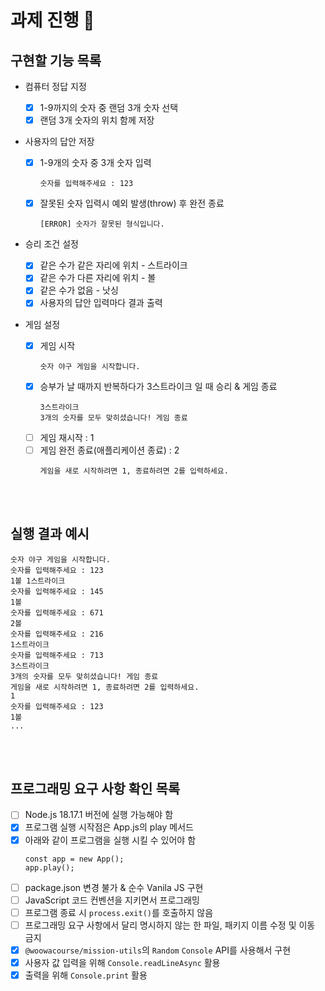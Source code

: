 # 과제 진행 📜

## 구현할 기능 목록

- 컴퓨터 정답 지정

  - [x] 1-9까지의 숫자 중 랜덤 3개 숫자 선택
  - [x] 랜덤 3개 숫자의 위치 함께 저장

- 사용자의 답안 저장

  - [x] 1-9개의 숫자 중 3개 숫자 입력
    ```
    숫자를 입력해주세요 : 123
    ```
  - [x] 잘못된 숫자 입력시 예외 발생(throw) 후 완전 종료
    ```
    [ERROR] 숫자가 잘못된 형식입니다.
    ```

- 승리 조건 설정

  - [x] 같은 수가 같은 자리에 위치 - 스트라이크
  - [x] 같은 수가 다른 자리에 위치 - 볼
  - [x] 같은 수가 없음 - 낫싱
  - [x] 사용자의 답안 입력마다 결과 출력

- 게임 설정
  - [x] 게임 시작
    ```
    숫자 야구 게임을 시작합니다.
    ```
  - [x] 승부가 날 때까지 반복하다가 3스트라이크 일 때 승리 & 게임 종료
    ```
    3스트라이크
    3개의 숫자를 모두 맞히셨습니다! 게임 종료
    ```
  - [ ] 게임 재시작 : 1
  - [ ] 게임 완전 종료(애플리케이션 종료) : 2
    ```
    게임을 새로 시작하려면 1, 종료하려면 2를 입력하세요.
    ```

<br><br>

## 실행 결과 예시

```
숫자 야구 게임을 시작합니다.
숫자를 입력해주세요 : 123
1볼 1스트라이크
숫자를 입력해주세요 : 145
1볼
숫자를 입력해주세요 : 671
2볼
숫자를 입력해주세요 : 216
1스트라이크
숫자를 입력해주세요 : 713
3스트라이크
3개의 숫자를 모두 맞히셨습니다! 게임 종료
게임을 새로 시작하려면 1, 종료하려면 2를 입력하세요.
1
숫자를 입력해주세요 : 123
1볼
...
```

<br><br>

## 프로그래밍 요구 사항 확인 목록

- [ ] Node.js 18.17.1 버전에 실행 가능해야 함
- [x] 프로그램 실행 시작점은 App.js의 play 메서드
- [x] 아래와 같이 프로그램을 실행 시킬 수 있어야 함
  ```
  const app = new App();
  app.play();
  ```
- [ ] package.json 변경 불가 & 순수 Vanila JS 구현
- [ ] JavaScript 코드 컨벤션을 지키면서 프로그래밍
- [ ] 프로그램 종료 시 `process.exit()`를 호출하지 않음
- [ ] 프로그래밍 요구 사항에서 달리 명시하지 않는 한 파일, 패키지 이름 수정 및 이동 금지
- [x] `@woowacourse/mission-utils`의 `Random` `Console` API를 사용해서 구현
- [x] 사용자 값 입력을 위해 `Console.readLineAsync` 활용
- [x] 출력을 위해 `Console.print` 활용
